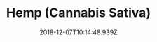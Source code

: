 ---
region: en
title: 'Hemp (Cannabis Sativa)'
date: 2018-12-07T10:14:48.939Z
description: 'Growing hemp means rediscovering ancient seeds – which are nurtured by, and bound to, a distinctive piece of land and soil. Hemp tells a different story of farming: a story of daily care, respect and resource preservation.'
image: /images/1200x675/IMG_20170906-cu.jpg
weight: 2
---